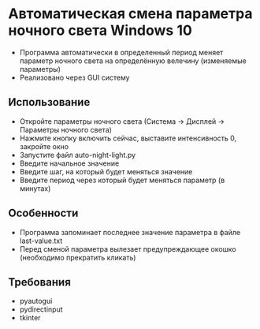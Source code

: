# Автоматическая смена параметра ночного света Windows 10 
- Программа автоматически в определенный период меняет параметр ночного света на определённую велечину (изменяемые параметры)
- Реализовано через GUI систему
## Использование
- Откройте параметры ночного света (Система -> Дисплей -> Параметры ночного света)
- Нажмите кнопку включить сейчас, выставите интенсивность 0, закройте окно
- Запустите файл auto-night-light.py
- Введите начальное значение
- Введите шаг, на который будет меняться значение
- Введите период через который будет меняться параметр (в минутах)

## Особенности
- Программа запоминает последнее значение параметра в файле last-value.txt
- Перед сменой параметра вылезает предупреждающее окошко (необходимо прекратить кликать)

## Требования
- pyautogui
- pydirectinput
- tkinter
